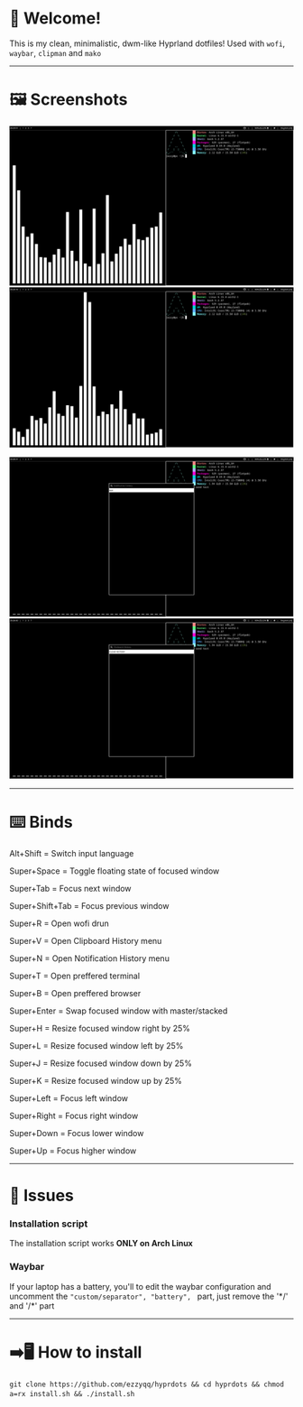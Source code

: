 # 👋 Welcome!
This is my clean, minimalistic, dwm-like Hyprland dotfiles!
Used with `wofi`, `waybar`, `clipman` and `mako`

---

# 🖼️ Screenshots
![Desktop 1](screenshots/1.png)
![Desktop 2](screenshots/2.png)

![Notifications](screenshots/3.png)
![Clipboard](screenshots/4.png)

---

# ⌨️ Binds
Alt+Shift = Switch input language

Super+Space = Toggle floating state of focused window

Super+Tab = Focus next window

Super+Shift+Tab = Focus previous window

Super+R = Open wofi drun

Super+V = Open Clipboard History menu

Super+N = Open Notification History menu

Super+T = Open preffered terminal

Super+B = Open preffered browser

Super+Enter = Swap focused window with master/stacked

Super+H = Resize focused window right by 25%

Super+L = Resize focused window left by 25%

Super+J = Resize focused window down by 25%

Super+K = Resize focused window up by 25%

Super+Left = Focus left window

Super+Right = Focus right window

Super+Down = Focus lower window

Super+Up = Focus higher window

---

# 🚨 Issues
### Installation script
The installation script works **ONLY on Arch Linux**

### Waybar
If your laptop has a battery, you'll to edit the waybar configuration and uncomment the `"custom/separator", "battery", ` part, just remove the '\*/' and '\/*' part

---

# ➡️🖥️ How to install
`git clone https://github.com/ezzyqq/hyprdots && cd hyprdots && chmod a=rx install.sh && ./install.sh`
